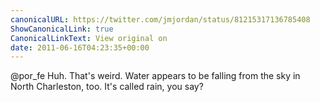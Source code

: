 ```yaml
---
canonicalURL: https://twitter.com/jmjordan/status/81215317136785408
ShowCanonicalLink: true
CanonicalLinkText: View original on
date: 2011-06-16T04:23:35+00:00
---
```

@por_fe Huh. That's weird. Water appears to be falling from the sky in North Charleston, too. It's called rain, you say?